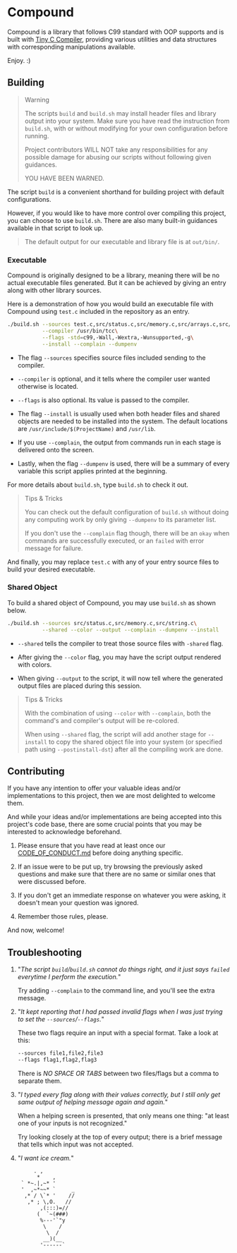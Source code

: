 <!--
 * This file is part of Compound library.
 * Copyright (C) 2024-TODAY  William Lee
 * 
 * This library is free software; you can redistribute it and/or
 * modify it under the terms of the GNU Library General Public
 * License as published by the Free Software Foundation; either
 * version 2 of the License, or (at your option) any later version.
 * 
 * This library is distributed in the hope that it will be useful,
 * but WITHOUT ANY WARRANTY; without even the implied warranty of
 * MERCHANTABILITY or FITNESS FOR A PARTICULAR PURPOSE.  See the GNU
 * Library General Public License for more details.
 * 
 * You should have received a copy of the GNU Library General Public
 * License along with this library; if not, see
 * <https://www.gnu.org/licenses/>.
 -->

# Compound

Compound is a library that follows C99 standard with OOP supports and is built
with [Tiny C Compiler](https://bellard.org/tcc/), providing
various utilities and data structures with corresponding
manipulations available.  

Enjoy.  :)

## Building

> Warning  
>  
> The scripts `build` and `build.sh` may install header files and library output
> into your system.  Make sure you have read the instruction from
> `build.sh`, with or without modifying for your own configuration
> before running.
>  
> Project contributors WILL NOT take any responsibilities for any
> possible damage for abusing our scripts without following given
> guidances.
>  
> YOU HAVE BEEN WARNED.

The script `build` is a convenient shorthand for building project
with default configurations.  

However, if you would like to have more control over compiling this project, you
can choose to use `build.sh`.  There are also many built-in guidances available
in that script to look up.

> The default output for our executable and library file is at `out/bin/`.

### Executable

Compound is originally designed to be a library, meaning there will be no actual
executable files generated.  But it can be achieved by giving an entry along
with other library sources.

Here is a demonstration of how you would build an executable file with Compound
using `test.c` included in the repository as an entry.

```sh
./build.sh --sources test.c,src/status.c,src/memory.c,src/arrays.c,src/stacks.c,src/string.c\
           --compiler /usr/bin/tcc\
           --flags -std=c99,-Wall,-Wextra,-Wunsupported,-g\
           --install --complain --dumpenv
```

 - The flag `--sources` specifies source files included sending to the compiler.

 - `--compiler` is optional, and it tells where the compiler user wanted 
   otherwise is located.

 - `--flags` is also optional.  Its value is passed to the compiler.

 - The flag `--install` is usually used when both header files and shared objects are 
   needed to be installed into the system.  The default locations are 
   `/usr/include/$(ProjectName)` and `/usr/lib`.

 - If you use `--complain`, the output from commands run in each stage is 
   delivered onto the screen.

 - Lastly, when the flag `--dumpenv` is used, there will be a summary of every 
   variable this script applies printed at the beginning.

For more details about `build.sh`, type `build.sh` to check it out.

> Tips & Tricks  
> 
> You can check out the default configuration of `build.sh` without doing any 
> computing work by only giving `--dumpenv` to its parameter list.
>
> If you don't use the `--complain` flag though, there will be an `okay` when 
> commands are successfully executed, or an `failed` with error message for 
> failure.

And finally, you may replace `test.c` with any of your entry source files to 
build your desired executable.

### Shared Object

To build a shared object of Compound, you may use `build.sh` as shown below.

```sh
./build.sh --sources src/status.c,src/memory.c,src/string.c\
           --shared --color --output --complain --dumpenv --install
```

 - `--shared` tells the compiler to treat those source files with `-shared` 
   flag.

 - After giving the `--color` flag, you may have the script output rendered with 
   colors.
 
 - When giving `--output` to the script, it will now tell where the generated 
   output files are placed during this session.

> Tips & Tricks
> 
> With the combination of using `--color` with `--complain`, both the command's 
> and compiler's output will be re-colored.
> 
> When using `--shared` flag, the script will add another stage for `--install` 
> to copy the shared object file into your system (or specified path using 
> `--postinstall-dst`) after all the compiling work are done.

## Contributing

If you have any intention to offer your valuable ideas and/or implementations to 
this project, then we are most delighted to welcome them.  

And while your ideas and/or implementations are being accepted into this 
project's code base, there are some crucial points that you may be interested to 
acknowledge beforehand.

 1. Please ensure that you have read at least once our 
    [CODE_OF_CONDUCT.md](CODE_OF_CONDUCT.md) before doing anything specific.

 2. If an issue were to be put up, try browsing the previously asked questions and 
    make sure that there are no same or similar ones that were discussed before.

 3. If you don't get an immediate response on whatever you were asking, it 
    doesn't mean your question was ignored.

 4. Remember those rules, please.

And now, welcome!

## Troubleshooting

 1. "*The script `build`/`build.sh` cannot do things right, and it just says 
     `failed` everytime I perform the execution.*"
    
    Try adding `--complain` to the command line, and you'll see the extra message.

 2. "*It kept reporting that I had passed invalid flags when I was just trying
      to set the `--sources`/`--flags`.*"

    These two flags require an input with a special format.  Take a look at this:
      ```sh
      --sources file1,file2,file3
      --flags flag1,flag2,flag3
      ```
    There is *NO SPACE OR TABS* between two files/flags but a comma to separate
    them.

 3. "*I typed every flag along with their values correctly, but I still only get
      same output of helping message again and again.*"

    When a helping screen is presented, that only means one thing: "at least 
    one of your inputs is not recognized."
    
    Try looking closely at the top of every output; there is a brief message that
    tells which input was not accepted.

 4. "*I want ice cream.*"

    ```
         . ,
          *    ,
     ` *~.|,~* '
     '  ,~*~~* `     _
      ,* / \`* '    //
       ,* ; \,O.   //
           ,(:::)=//
          (  `~(###)
           %---'`"y
            \    /
             \  /
            __)(__
           '------`
    ```
